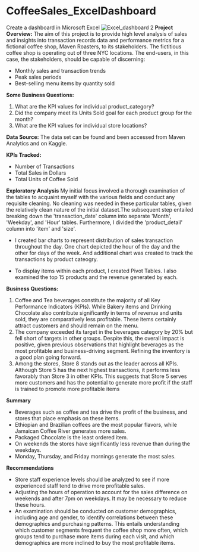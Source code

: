 # CoffeeSales_ExcelDashboard
Create a dashboard in Microsoft Excel
![Excel_dashboard 2](https://github.com/alib25/CoffeeSales_ExcelDashboard/assets/149107691/a59f5570-f233-45f7-992c-205d68aa36d7)
**Project Overview:**
The aim of this project is to provide high level analysis of sales and insights into transaction records data and performance metrics for a fictional coffee shop, Maven Roasters, to its stakeholders. The fictitious coffee shop is operating out of three NYC locations. The end-users, in this case, the stakeholders, should be capable of discerning:

- Monthly sales and transaction trends
- Peak sales periods
- Best-selling menu items by quantity sold

**Some Business Questions:**
1. What are the KPI values for individual product_category?
2. Did the company meet its Units Sold goal for each product group for the month?
3. What are the KPI values for individual store locations?

**Data Source:**
The data set can be found and been accessed from Maven Analytics and on Kaggle. 

**KPIs Tracked:**
- Number of Transactions
- Total Sales in Dollars
- Total Units of Coffee Sold

**Exploratory Analysis**
My initial focus involved a thorough examination of the tables to acquaint myself with the various fields and conduct any requisite cleaning. No cleaning was needed in these particular tables, given the relatively clean nature of the initial dataset.The subsequent step entailed breaking down the 'transaction_date' column into separate 'Month', 'Weekday', and 'Hour' tables. Furthermore, I divided the 'product_detail' column into 'item' and 'size'.

- I created bar charts to represent distribution of sales transaction throughout the day. One chart depicted the hour of the day and the other for days of the week. And additional chart was created to track the transactions by product cateogry.

- To display items within each product, I created Pivot Tables. I also examined the top 15 products and the revenue generated by each.

**Business Questions:**
1. Coffee and Tea beverages constitute the majority of all Key Performance Indicators (KPIs). While Bakery items and Drinking Chocolate also contribute significantly in terms of revenue and units sold, they are comparatively less profitable. These items certainly attract customers and should remain on the menu.
2. The company exceeded its target in the beverages category by 20% but fell short of targets in other groups. Despite this, the overall impact is positive, given previous observations that highlight beverages as the most profitable and business-driving segment. Refining the inventory is a good plan going forward.
3. Among the stores, Store 8 stands out as the leader across all KPIs. Although Store 5 has the next highest transactions, it performs less favorably than Store 3 in other KPIs. This suggests that Store 5 serves more customers and has the potential to generate more profit if the staff is trained to promote more profitable items

**Summary**
- Beverages such as coffee and tea drive the profit of the business, and stores that place emphasis on these items.
- Ethiopian and Brazilian coffees are the most popular flavors, while Jamaican Coffee River generates more sales.
- Packaged Chocolate is the least ordered item.
- On weekends the stores have significantly less revenue than during the weekdays.
- Monday, Thursday, and Friday mornings generate the most sales.

**Recommendations**
- Store staff experience levels should be analyzed to see if more experienced staff tend to drive more profitable sales.
- Adjusting the hours of operation to account for the sales difference on weekends and after 7pm on weekdays. It may be necessary to reduce these hours.
- An examination should be conducted on customer demographics, including age and gender, to identify correlations between these demographics and purchasing patterns. This entails understanding which customer segments frequent the coffee shop more often, which groups tend to purchase more items during each visit, and which demographics are more inclined to buy the most profitable items.
